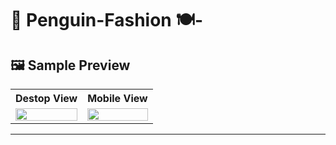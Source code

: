 # 🍃 Penguin-Fashion 🍽️-

## 🖼️ Sample Preview  
<table>
  <tr>
    <th>Destop View</th>
    <th>Mobile View</th>
  </tr>
  <tr>
    <td><img src="penguin-fashion.png" width="100%"/></td>
    <td><img src="mobile/Mobile.png" width="100%"/></td>
  </tr>
</table>


---


